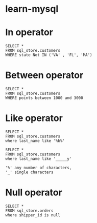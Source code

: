 # learn-mysql

# In operator 
```
SELECT *
FROM sql_store.customers
WHERE state Not IN ('VA' , 'FL', 'MA')
```
# Between operator
```
SELECT *
FROM sql_store.customers
WHERE points between 1000 and 3000
```
# Like operator
```
SELECT * 
FROM sql_store.customers
where last_name like '%b%'

SELECT * 
FROM sql_store.customers
where last_name like '_____y'

'%' any number of characters,
'_' single characters
```
# Null operator
```
SELECT * 
FROM sql_store.orders
where shipper_id is null
```
